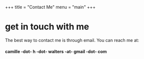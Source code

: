+++
title = "Contact Me"
menu = "main"
+++
# get in touch with me

The best way to contact me is through email.  You can reach me at:  
#### camille -dot- h -dot- walters -at- gmail -dot- com
